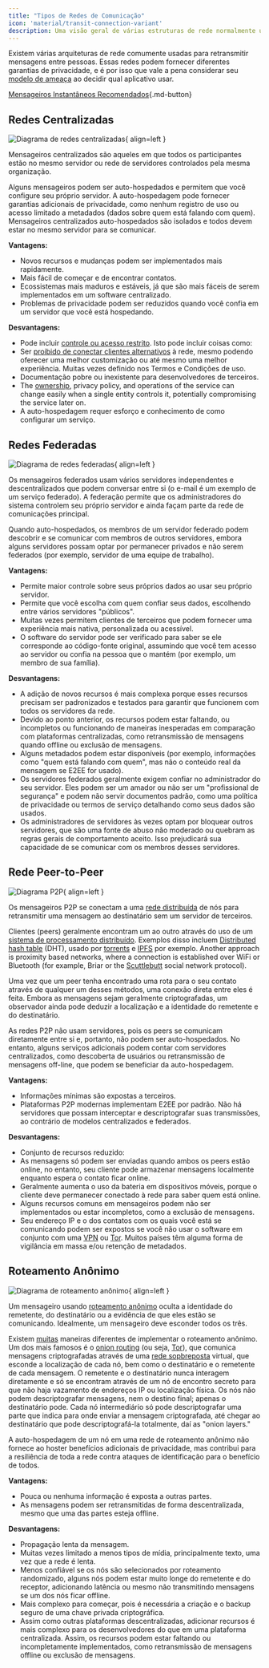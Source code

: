 ```yaml
---
title: "Tipos de Redes de Comunicação"
icon: 'material/transit-connection-variant'
description: Uma visão geral de várias estruturas de rede normalmente usadas por aplicativos de mensagens instantâneas.
---
```


Existem várias arquiteturas de rede comumente usadas para retransmitir mensagens entre pessoas. Essas redes podem fornecer diferentes garantias de privacidade, e é por isso que vale a pena considerar seu [modelo de ameaça](../basics/threat-modeling.md) ao decidir qual aplicativo usar.

[Mensageiros Instantâneos Recomendados](../real-time-communication.md ""){.md-button}

## Redes Centralizadas

![Diagrama de redes centralizadas](../assets/img/layout/network-centralized.svg){ align=left }

Mensageiros centralizados são aqueles em que todos os participantes estão no mesmo servidor ou rede de servidores controlados pela mesma organização.

Alguns mensageiros podem ser auto-hospedados e permitem que você configure seu próprio servidor. A auto-hospedagem pode fornecer garantias adicionais de privacidade, como nenhum registro de uso ou acesso limitado a metadados (dados sobre quem está falando com quem). Mensageiros centralizados auto-hospedados são isolados e todos devem estar no mesmo servidor para se comunicar.

**Vantagens:**

- Novos recursos e mudanças podem ser implementados mais rapidamente.
- Mais fácil de começar e de encontrar contatos.
- Ecossistemas mais maduros e estáveis, já que são mais fáceis de serem implementados em um software centralizado.
- Problemas de privacidade podem ser reduzidos quando você confia em um servidor que você está hospedando.

**Desvantagens:**

- Pode incluir [controle ou acesso restrito](https://drewdevault.com/2018/08/08/Signal.html). Isto pode incluir coisas como:
- Ser [proibido de conectar clientes alternativos](https://github.com/LibreSignal/LibreSignal/issues/37#issuecomment-217211165) à rede, mesmo podendo oferecer uma melhor customização ou até mesmo uma melhor experiência. Muitas vezes definido nos Termos e Condições de uso.
- Documentação pobre ou inexistente para desenvolvedores de terceiros.
- The [ownership](https://web.archive.org/web/20210729191953/https://blog.privacytools.io/delisting-wire), privacy policy, and operations of the service can change easily when a single entity controls it, potentially compromising the service later on.
- A auto-hospedagem requer esforço e conhecimento de como configurar um serviço.

## Redes Federadas

![Diagrama de redes federadas](../assets/img/layout/network-decentralized.svg){ align=left }

Os mensageiros federados usam vários servidores independentes e descentralizados que podem conversar entre si (o e-mail é um exemplo de um serviço federado). A federação permite que os administradores do sistema controlem seu próprio servidor e ainda façam parte da rede de comunicações principal.

Quando auto-hospedados, os membros de um servidor federado podem descobrir e se comunicar com membros de outros servidores, embora alguns servidores possam optar por permanecer privados e não serem federados (por exemplo, servidor de uma equipe de trabalho).

**Vantagens:**

- Permite maior controle sobre seus próprios dados ao usar seu próprio servidor.
- Permite que você escolha com quem confiar seus dados, escolhendo entre vários servidores "públicos".
- Muitas vezes permitem clientes de terceiros que podem fornecer uma experiência mais nativa, personalizada ou acessível.
- O software do servidor pode ser verificado para saber se ele corresponde ao código-fonte original, assumindo que você tem acesso ao servidor ou confia na pessoa que o mantém (por exemplo, um membro de sua família).

**Desvantagens:**

- A adição de novos recursos é mais complexa porque esses recursos precisam ser padronizados e testados para garantir que funcionem com todos os servidores da rede.
- Devido ao ponto anterior, os recursos podem estar faltando, ou incompletos ou funcionando de maneiras inesperadas em comparação com plataformas centralizadas, como retransmissão de mensagens quando offline ou exclusão de mensagens.
- Alguns metadados podem estar disponíveis (por exemplo, informações como "quem está falando com quem", mas não o conteúdo real da mensagem se E2EE for usado).
- Os servidores federados geralmente exigem confiar no administrador do seu servidor. Eles podem ser um amador ou não ser um "profissional de segurança" e podem não servir documentos padrão, como uma política de privacidade ou termos de serviço detalhando como seus dados são usados.
- Os administradores de servidores às vezes optam por bloquear outros servidores, que são uma fonte de abuso não moderado ou quebram as regras gerais de comportamento aceito. Isso prejudicará sua capacidade de se comunicar com os membros desses servidores.

## Rede Peer-to-Peer

![Diagrama P2P](../assets/img/layout/network-distributed.svg){ align=left }

Os mensageiros P2P se conectam a uma [ rede distribuída](https://en.wikipedia.org/wiki/Distributed_networking) de nós para retransmitir uma mensagem ao destinatário sem um servidor de terceiros.

Clientes (peers) geralmente encontram um ao outro através do uso de um [sistema de processamento distribuído](https://pt.wikipedia.org/wiki/Sistema_de_processamento_distribu%C3%ADdo). Exemplos disso incluem [Distributed hash table](https://pt.wikipedia.org/wiki/Distributed_hash_table) (DHT), usado por [torrents](https://pt.wikipedia.org/wiki/BitTorrent) e [IPFS](https://pt.wikipedia.org/wiki/Sistema_de_Arquivos_Interplanet%C3%A1rio) por exemplo. Another approach is proximity based networks, where a connection is established over WiFi or Bluetooth (for example, Briar or the [Scuttlebutt](https://scuttlebutt.nz) social network protocol).

Uma vez que um peer tenha encontrado uma rota para o seu contato através de qualquer um desses métodos, uma conexão direta entre eles é feita. Embora as mensagens sejam geralmente criptografadas, um observador ainda pode deduzir a localização e a identidade do remetente e do destinatário.

As redes P2P não usam servidores, pois os peers se comunicam diretamente entre si e, portanto, não podem ser auto-hospedados. No entanto, alguns serviços adicionais podem contar com servidores centralizados, como descoberta de usuários ou retransmissão de mensagens off-line, que podem se beneficiar da auto-hospedagem.

**Vantagens:**

- Informações mínimas são expostas a terceiros.
- Plataformas P2P modernas implementam E2EE por padrão. Não há servidores que possam interceptar e descriptografar suas transmissões, ao contrário de modelos centralizados e federados.

**Desvantagens:**

- Conjunto de recursos reduzido:
- As mensagens só podem ser enviadas quando ambos os peers estão online, no entanto, seu cliente pode armazenar mensagens localmente enquanto espera o contato ficar online.
- Geralmente aumenta o uso da bateria em dispositivos móveis, porque o cliente deve permanecer conectado à rede para saber quem está online.
- Alguns recursos comuns em mensageiros podem não ser implementados ou estar incompletos, como a exclusão de mensagens.
- Seu endereço IP e o dos contatos com os quais você está se comunicando podem ser expostos se você não usar o software em conjunto com uma [VPN](../vpn.md) ou [Tor](../tor.md). Muitos países têm alguma forma de vigilância em massa e/ou retenção de metadados.

## Roteamento Anônimo

![Diagrama de roteamento anônimo](../assets/img/layout/network-anonymous-routing.svg){ align=left }

Um mensageiro usando [roteamento anônimo](https://doi.org/10.1007/978-1-4419-5906-5_628) oculta a identidade do remetente, do destinatário ou a evidência de que eles estão se comunicando. Idealmente, um mensageiro deve esconder todos os três.

Existem [muitas](https://doi.org/10.1145/3182658) maneiras diferentes de implementar o roteamento anônimo. Um dos mais famosos é o [onion routing](https://en.wikipedia.org/wiki/Onion_routing) (ou seja, [Tor](tor-overview.md)), que comunica mensagens criptografadas através de uma [rede sopbreposta](https://pt.wikipedia.org/wiki/Rede_sobreposta) virtual, que esconde a localização de cada nó, bem como o destinatário e o remetente de cada mensagem. O remetente e o destinatário nunca interagem diretamente e só se encontram através de um nó de encontro secreto para que não haja vazamento de endereços IP ou localização física. Os nós não podem descriptografar mensagens, nem o destino final; apenas o destinatário pode. Cada nó intermediário só pode descriptografar uma parte que indica para onde enviar a mensagem criptografada, até chegar ao destinatário que pode descriptografá-la totalmente, daí as "onion layers."

A auto-hospedagem de um nó em uma rede de roteamento anônimo não fornece ao hoster benefícios adicionais de privacidade, mas contribui para a resiliência de toda a rede contra ataques de identificação para o benefício de todos.

**Vantagens:**

- Pouca ou nenhuma informação é exposta a outras partes.
- As mensagens podem ser retransmitidas de forma descentralizada, mesmo que uma das partes esteja offline.

**Desvantagens:**

- Propagação lenta da mensagem.
- Muitas vezes limitado a menos tipos de mídia, principalmente texto, uma vez que a rede é lenta.
- Menos confiável se os nós são selecionados por roteamento randomizado, alguns nós podem estar muito longe do remetente e do receptor, adicionando latência ou mesmo não transmitindo mensagens se um dos nós ficar offline.
- Mais complexo para começar, pois é necessária a criação e o backup seguro de uma chave privada criptográfica.
- Assim como outras plataformas descentralizadas, adicionar recursos é mais complexo para os desenvolvedores do que em uma plataforma centralizada. Assim, os recursos podem estar faltando ou incompletamente implementados, como retransmissão de mensagens offline ou exclusão de mensagens.
